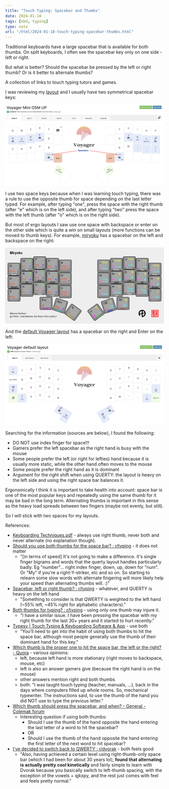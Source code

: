 ```yaml
---
title: "Touch Typing: Spacebar and Thumbs"
date: 2024-01-18
tags: [kbd, typing]
type: note
url: "/html/2024-01-18-touch-typing-spacebar-thumbs.html"
---
```


Traditional keyboards have a large spacebar that is available for both thumbs. On split keyboards, I often see the spacebar key only on one side - left or right.

But what is better? Should the spacebar be pressed by the left or right thumb? Or is it better to alternate thumbs?

A collection of links to touch typing tutors and games.

<!-- more -->

I was reviewing my [layout](https://configure.zsa.io/voyager/layouts/aldqO/latest/0) and I usually have two symmetrical spacebar keys:

![my Voyager layout](voyager-my-layout.png)

I use two space keys because when I was learning touch typing, there was a rule to use the opposite thumb for space depending on the last letter typed. For example, after typing "one", press the space with the right thumb (after "e" which is on the left side), and after typing "two" press the space with the left thumb (after "o" which is on the right side).

But most of ergo layouts I saw use one space with backspace or enter on the other side which is quite a win on small layouts (more functions can be moved to thumb keys). For example, [miryoku](https://github.com/manna-harbour/miryoku) has a spacebar on the left and backspace on the right:

![miryoku layout](miryoku-kle-cover.png)

And the [default Voyager layout](https://configure.zsa.io/voyager/layouts/default/latest/0) has a spacebar on the right and Enter on the left:

![Voyager layout](voyager-default-layout.png)

Searching for the information (sources are below), I found the following:
- DO NOT use index finger for space!!!
- Gamers prefer the left spacebar as the right hand is busy with the mouse
- Some people prefer the left (or right for lefties) hand because it is usually more static, while the other hand often moves to the mouse
- Some people prefer the right hand as it is dominant
- Argument for the right shift when using QUERTY: the layout is heavy on the left side and using the right space bar balances it.

Ergonomically I think it is important to take health into account: space bar is one of the most popular keys and repeatedly using the same thumb for it may be bad in the long term.
Alternating thumbs is important in this sense as the heavy load spreads between two fingers (maybe not evenly, but still).

So I will stick with two spaces for my layouts.

References:

- [Keyboarding Techniques.pdf](https://www.usd417.net/pages/uploaded_files/Keyboarding%20Techniques.pdf) - always use right thumb, never both and never alternate (no explanation though).
- [Should you use both thumbs for the space bar? : r/typing](https://www.reddit.com/r/typing/comments/vzu2l6/should_you_use_both_thumbs_for_the_space_bar/) - it does not matter
  - "[in terms of speed] It's not going to make a difference. it's single finger bigrams and words that the querty layout handles particularly badly. Eg "number"... right index finger, down, up, down for "num". Or "My" if you're a right-Y-striker, etc and so on. So starting to relearn some slow words with alternate fingering will more likely help your speed than alternating thumbs will. :)"
- [Spacebar, left or right thumb? : r/typing](https://www.reddit.com/r/typing/comments/i8vic9/spacebar_left_or_right_thumb/) - whatever, and QUERTY is heavy on the left hand
  - "Something to consider is that QWERTY is weighted to the left hand (~55% left, ~45% right for alphabetic characters)."
- [Both thumbs for typing? : r/typing](https://www.reddit.com/r/typing/comments/hlig3d/both_thumbs_for_typing/) - using only one thumb may injure it.
  - "I have a similar issue. I have been pressing the spacebar with my right thumb for the last 30+ years and it started to hurt recently."
- [Typesy | Touch Typing & Keyboarding Software & App](https://www.typesy.com/are-you-all-thumbs-touch-typists-say-yes/) - use both
  - "You’ll need to get into the habit of using both thumbs to hit the space bar, although most people generally use the thumb of their dominant hand for this key."
- [Which thumb is the proper one to hit the space bar, the left or the right? - Quora](https://www.quora.com/Which-thumb-is-the-proper-one-to-hit-the-space-bar-the-left-or-the-right) - various opinions:
  - left, because left hand is more stationary (right moves to backspace, mouse, etc)
  - left is also an answer gamers give (because the right hand is on the mouse)
  - other answers mention right and both thumbs
  - both: "I was taught touch typing (teacher, manuals, ...), back in the days where computers filled up whole rooms. So, mechanical typewriter. The instructions said, to use the thumb of the hand you did NOT use to type the previous letter."
- [Which thumb should press the spacebar, and when? - General - Colemak forum](https://forum.colemak.com/topic/1828-which-thumb-should-press-the-spacebar-and-when/)
  - Interesting question if using both thumbs:
    - Should I use the thumb of the hand opposite the hand entering the last letter of a word to hit the spacebar?
    - OR
    - Should I use the thumb of the hand opposite the hand entering the first letter of the next word to hit spacebar?
- [I've decided to switch back to QWERTY : r/dvorak](https://www.reddit.com/r/dvorak/comments/oxe15e/ive_decided_to_switch_back_to_qwerty/) - both feels good
  - "Also, having achieved a certain level using right-thumb-only space bar (which I had been for about 30 years lol), **found that alternating is actually pretty cool kinetically** and fairly simple to learn with Dvorak because you basically switch to left-thumb spacing, with the exception of the vowels + qjkxpy, and the rest just comes with feel and feels pretty normal."
